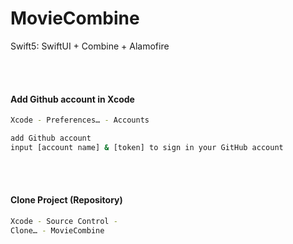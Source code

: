 # MovieCombine
Swift5: 
SwiftUI + Combine + Alamofire


<br>
<br>

#### Add Github account in Xcode

```bash
Xcode - Preferences… - Accounts 

add Github account 
input [account name] & [token] to sign in your GitHub account

```

<br>
<br>

#### Clone Project (Repository)

```bash
Xcode - Source Control -
Clone… - MovieCombine
```

